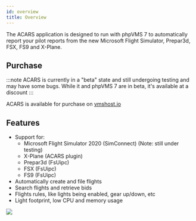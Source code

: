 ```yaml
---
id: overview
title: Overview
---
```


The ACARS application is designed to run with phpVMS 7 to automatically report your pilot reports from the new Microsoft Flight Simulator, Prepar3d, FSX, FS9 and X-Plane. 

## Purchase

:::note
ACARS is currently in a "beta" state and still undergoing testing and may have some bugs. While it and phpVMS 7 are in beta, it's available at a discount 
:::

ACARS is available for purchase on [vmshost.io](https://vmshost.io/cart.php?gid=6)

## Features

- Support for:
  - Microsoft Flight Simulator 2020 (SimConnect) (Note: still under testing)
  - X-Plane (ACARS plugin)
  - Prepar3d (FsUipc)
  - FSX (FsUipc)  
  - FS9 (FsUipc)
- Automatically create and file flights
- Search flights and retrieve bids
- Flights rules, like lights being enabled, gear up/down, etc
- Light footprint, low CPU and memory usage

![](img/activeflight.png)
